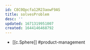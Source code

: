 ```yaml
---
id: C8C0Qpcfa12R23aowF9AS
title: solvesProblem
desc: ''
updated: 1671319951007
created: 1644146468792
---
```



- [[c.Sphere]] #product-management
